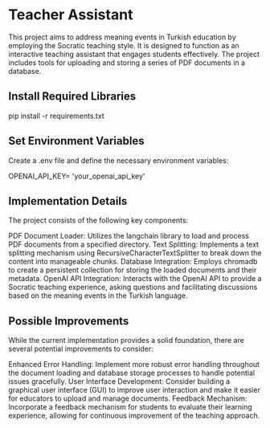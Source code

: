 # Teacher Assistant
This project aims to address meaning events in Turkish education by employing the Socratic teaching style. It is designed to function as an interactive teaching assistant that engages students effectively. The project includes tools for uploading and storing a series of PDF documents in a database.

## Install Required Libraries

pip install -r requirements.txt

## Set Environment Variables

Create a .env file and define the necessary environment variables:

OPENAI_API_KEY= 'your_openai_api_key'

## Implementation Details
The project consists of the following key components:

PDF Document Loader: Utilizes the langchain library to load and process PDF documents from a specified directory.
Text Splitting: Implements a text splitting mechanism using RecursiveCharacterTextSplitter to break down the content into manageable chunks.
Database Integration: Employs chromadb to create a persistent collection for storing the loaded documents and their metadata.
OpenAI API Integration: Interacts with the OpenAI API to provide a Socratic teaching experience, asking questions and facilitating discussions based on the meaning events in the Turkish language.


## Possible Improvements
While the current implementation provides a solid foundation, there are several potential improvements to consider:

Enhanced Error Handling: Implement more robust error handling throughout the document loading and database storage processes to handle potential issues gracefully.
User Interface Development: Consider building a graphical user interface (GUI) to improve user interaction and make it easier for educators to upload and manage documents.
Feedback Mechanism: Incorporate a feedback mechanism for students to evaluate their learning experience, allowing for continuous improvement of the teaching approach.
